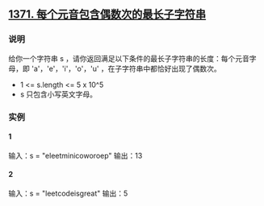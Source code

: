 ## [1371. 每个元音包含偶数次的最长子字符串](https://leetcode-cn.com/problems/find-the-longest-substring-containing-vowels-in-even-counts/)

### 说明
给你一个字符串 s ，请你返回满足以下条件的最长子字符串的长度：每个元音字母，即 'a'，'e'，'i'，'o'，'u' ，在子字符串中都恰好出现了偶数次。

* 1 <= s.length <= 5 x 10^5
* s 只包含小写英文字母。

### 实例
#### 1
输入：s = "eleetminicoworoep"
输出：13

#### 2
输入：s = "leetcodeisgreat"
输出：5